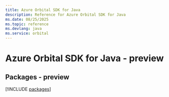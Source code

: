 ```yaml
---
title: Azure Orbital SDK for Java
description: Reference for Azure Orbital SDK for Java
ms.date: 08/25/2025
ms.topic: reference
ms.devlang: java
ms.service: orbital
---
```

# Azure Orbital SDK for Java - preview
## Packages - preview
[!INCLUDE [packages](orbital-index.md)]